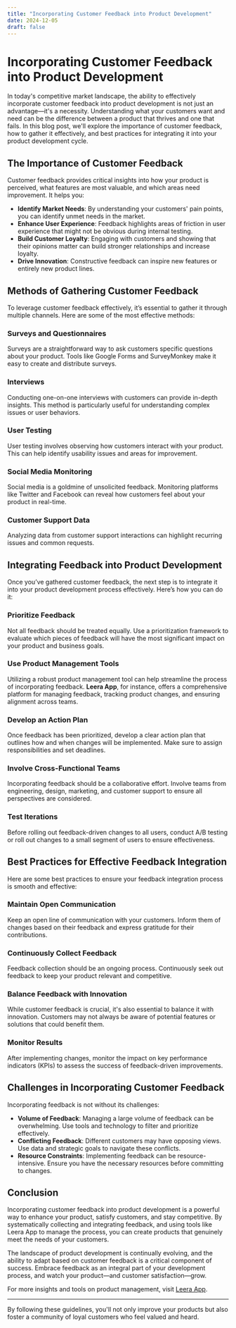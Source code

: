 ```yaml
---
title: "Incorporating Customer Feedback into Product Development"
date: 2024-12-05
draft: false
---
```

# Incorporating Customer Feedback into Product Development

In today's competitive market landscape, the ability to effectively incorporate customer feedback into product development is not just an advantage—it's a necessity. Understanding what your customers want and need can be the difference between a product that thrives and one that fails. In this blog post, we'll explore the importance of customer feedback, how to gather it effectively, and best practices for integrating it into your product development cycle.

## The Importance of Customer Feedback

Customer feedback provides critical insights into how your product is perceived, what features are most valuable, and which areas need improvement. It helps you:

- **Identify Market Needs**: By understanding your customers' pain points, you can identify unmet needs in the market.
- **Enhance User Experience**: Feedback highlights areas of friction in user experience that might not be obvious during internal testing.
- **Build Customer Loyalty**: Engaging with customers and showing that their opinions matter can build stronger relationships and increase loyalty.
- **Drive Innovation**: Constructive feedback can inspire new features or entirely new product lines.

## Methods of Gathering Customer Feedback

To leverage customer feedback effectively, it’s essential to gather it through multiple channels. Here are some of the most effective methods:

### Surveys and Questionnaires

Surveys are a straightforward way to ask customers specific questions about your product. Tools like Google Forms and SurveyMonkey make it easy to create and distribute surveys.

### Interviews

Conducting one-on-one interviews with customers can provide in-depth insights. This method is particularly useful for understanding complex issues or user behaviors.

### User Testing

User testing involves observing how customers interact with your product. This can help identify usability issues and areas for improvement.

### Social Media Monitoring

Social media is a goldmine of unsolicited feedback. Monitoring platforms like Twitter and Facebook can reveal how customers feel about your product in real-time.

### Customer Support Data

Analyzing data from customer support interactions can highlight recurring issues and common requests.

## Integrating Feedback into Product Development

Once you’ve gathered customer feedback, the next step is to integrate it into your product development process effectively. Here’s how you can do it:

### Prioritize Feedback

Not all feedback should be treated equally. Use a prioritization framework to evaluate which pieces of feedback will have the most significant impact on your product and business goals.

### Use Product Management Tools

Utilizing a robust product management tool can help streamline the process of incorporating feedback. **Leera App**, for instance, offers a comprehensive platform for managing feedback, tracking product changes, and ensuring alignment across teams.

### Develop an Action Plan

Once feedback has been prioritized, develop a clear action plan that outlines how and when changes will be implemented. Make sure to assign responsibilities and set deadlines.

### Involve Cross-Functional Teams

Incorporating feedback should be a collaborative effort. Involve teams from engineering, design, marketing, and customer support to ensure all perspectives are considered.

### Test Iterations

Before rolling out feedback-driven changes to all users, conduct A/B testing or roll out changes to a small segment of users to ensure effectiveness.

## Best Practices for Effective Feedback Integration

Here are some best practices to ensure your feedback integration process is smooth and effective:

### Maintain Open Communication

Keep an open line of communication with your customers. Inform them of changes based on their feedback and express gratitude for their contributions.

### Continuously Collect Feedback

Feedback collection should be an ongoing process. Continuously seek out feedback to keep your product relevant and competitive.

### Balance Feedback with Innovation

While customer feedback is crucial, it's also essential to balance it with innovation. Customers may not always be aware of potential features or solutions that could benefit them.

### Monitor Results

After implementing changes, monitor the impact on key performance indicators (KPIs) to assess the success of feedback-driven improvements.

## Challenges in Incorporating Customer Feedback

Incorporating feedback is not without its challenges:

- **Volume of Feedback**: Managing a large volume of feedback can be overwhelming. Use tools and technology to filter and prioritize effectively.
- **Conflicting Feedback**: Different customers may have opposing views. Use data and strategic goals to navigate these conflicts.
- **Resource Constraints**: Implementing feedback can be resource-intensive. Ensure you have the necessary resources before committing to changes.

## Conclusion

Incorporating customer feedback into product development is a powerful way to enhance your product, satisfy customers, and stay competitive. By systematically collecting and integrating feedback, and using tools like Leera App to manage the process, you can create products that genuinely meet the needs of your customers.

The landscape of product development is continually evolving, and the ability to adapt based on customer feedback is a critical component of success. Embrace feedback as an integral part of your development process, and watch your product—and customer satisfaction—grow.

For more insights and tools on product management, visit [Leera App](https://leera.app).

---

By following these guidelines, you'll not only improve your products but also foster a community of loyal customers who feel valued and heard.